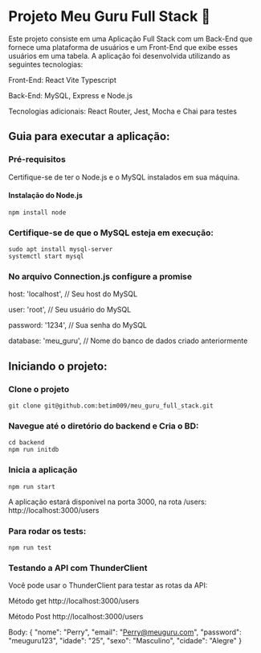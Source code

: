 # Projeto Meu Guru Full Stack 🚀
Este projeto consiste em uma Aplicação Full Stack com um Back-End que fornece uma plataforma de usuários e um Front-End que exibe esses usuários em uma tabela. A aplicação foi desenvolvida utilizando as seguintes tecnologias:

Front-End: React Vite Typescript

Back-End: MySQL, Express e Node.js

Tecnologias adicionais: React Router, Jest, Mocha e Chai para testes

## Guia para executar a aplicação:
### Pré-requisitos
Certifique-se de ter o Node.js e o MySQL instalados em sua máquina.
#### Instalação do Node.js

```shell
npm install node
```

### Certifique-se de que o MySQL esteja em execução:
```shell
sudo apt install mysql-server
systemctl start mysql
```

### No arquivo Connection.js configure a promise
  host: 'localhost', // Seu host do MySQL
  
  user: 'root', // Seu usuário do MySQL
  
  password: '1234', // Sua senha do MySQL
  
  database: 'meu_guru', // Nome do banco de dados criado anteriormente

## Iniciando o projeto:
### Clone o projeto
```shell
git clone git@github.com:betim009/meu_guru_full_stack.git
```

### Navegue até o diretório do backend e Cria o BD:
```shell
cd backend
npm run initdb
```

### Inicia a aplicação
```shell
npm run start
```
A aplicação estará disponível na porta 3000, na rota /users:
http://localhost:3000/users


### Para rodar os tests:
```shell
npm run test
```
### Testando a API com ThunderClient
Você pode usar o ThunderClient para testar as rotas da API:

Método get
http://localhost:3000/users

Método Post
http://localhost:3000/users

Body:
{
  "nome": "Perry",
  "email": "Perry@meuguru.com",
  "password": "meuguru123",
  "idade": "25", 
  "sexo": "Masculino",
  "cidade": "Alegre"
}

